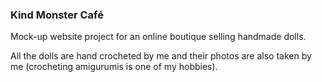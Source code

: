 ### Kind Monster Café

Mock-up website project for an online boutique selling handmade dolls.

All the dolls are hand crocheted by me and their photos are also taken by me (crocheting amigurumis is one of my hobbies).